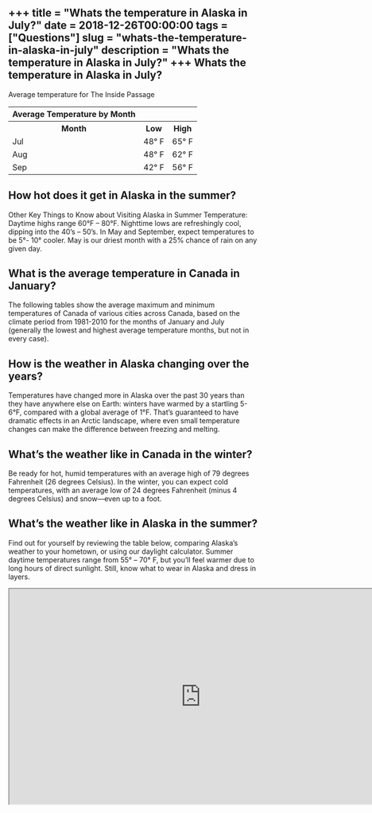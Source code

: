 +++
title = "Whats the temperature in Alaska in July?"
date = 2018-12-26T00:00:00
tags = ["Questions"]
slug = "whats-the-temperature-in-alaska-in-july"
description = "Whats the temperature in Alaska in July?"
+++
Whats the temperature in Alaska in July?
----------------------------------------

Average temperature for The Inside Passage

<table><tr><th>Average Temperature by Month</th></tr><tr><th>Month</th><th>Low</th><th>High</th></tr><tr><td>Jul</td><td>48° F</td><td>65° F</td></tr><tr><td>Aug</td><td>48° F</td><td>62° F</td></tr><tr><td>Sep</td><td>42° F</td><td>56° F</td></tr></table>

How hot does it get in Alaska in the summer?
--------------------------------------------

Other Key Things to Know about Visiting Alaska in Summer Temperature: Daytime highs range 60°F – 80°F. Nighttime lows are refreshingly cool, dipping into the 40’s – 50’s. In May and September, expect temperatures to be 5°- 10° cooler. May is our driest month with a 25% chance of rain on any given day.

What is the average temperature in Canada in January?
-----------------------------------------------------

The following tables show the average maximum and minimum temperatures of Canada of various cities across Canada, based on the climate period from 1981-2010 for the months of January and July (generally the lowest and highest average temperature months, but not in every case).

How is the weather in Alaska changing over the years?
-----------------------------------------------------

Temperatures have changed more in Alaska over the past 30 years than they have anywhere else on Earth: winters have warmed by a startling 5-6°F, compared with a global average of 1°F. That’s guaranteed to have dramatic effects in an Arctic landscape, where even small temperature changes can make the difference between freezing and melting.

What’s the weather like in Canada in the winter?
------------------------------------------------

Be ready for hot, humid temperatures with an average high of 79 degrees Fahrenheit (26 degrees Celsius). In the winter, you can expect cold temperatures, with an average low of 24 degrees Fahrenheit (minus 4 degrees Celsius) and snow—even up to a foot.

What’s the weather like in Alaska in the summer?
------------------------------------------------

Find out for yourself by reviewing the table below, comparing Alaska’s weather to your hometown, or using our daylight calculator. Summer daytime temperatures range from 55° – 70° F, but you’ll feel warmer due to long hours of direct sunlight. Still, know what to wear in Alaska and dress in layers.

<iframe allow="accelerometer; autoplay; clipboard-write; encrypted-media; gyroscope; picture-in-picture" allowfullscreen="" class="__youtube_prefs__  epyt-is-override  no-lazyload" data-no-lazy="1" data-origheight="433" data-origwidth="770" data-skipgform_ajax_framebjll="" height="433" id="_ytid_54886" loading="lazy" src="https://www.youtube.com/embed/RdySewpDvAQ?enablejsapi=1&autoplay=0&cc_load_policy=0&cc_lang_pref=&iv_load_policy=1&loop=0&modestbranding=0&rel=1&fs=1&playsinline=0&autohide=2&theme=dark&color=red&controls=1&" title="YouTube player" width="770"></iframe>